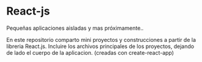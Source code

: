 # React-js
Pequeñas aplicaciones aisladas y mas próximamente..

En este repositorio comparto mini proyectos y construcciones a partir de la libreria React.js. Incluire los archivos principales de los proyectos, dejando de lado el cuerpo de la aplicacion. (creadas con create-react-app) 
